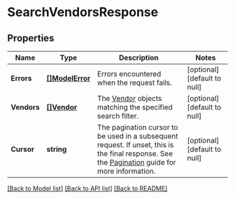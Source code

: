 # SearchVendorsResponse

## Properties
Name | Type | Description | Notes
------------ | ------------- | ------------- | -------------
**Errors** | [**[]ModelError**](Error.md) | Errors encountered when the request fails. | [optional] [default to null]
**Vendors** | [**[]Vendor**](Vendor.md) | The [Vendor](entity:Vendor) objects matching the specified search filter. | [optional] [default to null]
**Cursor** | **string** | The pagination cursor to be used in a subsequent request. If unset, this is the final response.  See the [Pagination](https://developer.squareup.com/docs/working-with-apis/pagination) guide for more information. | [optional] [default to null]

[[Back to Model list]](../README.md#documentation-for-models) [[Back to API list]](../README.md#documentation-for-api-endpoints) [[Back to README]](../README.md)

